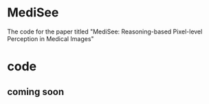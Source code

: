 # MediSee
The code for the paper titled "MediSee: Reasoning-based Pixel-level Perception in Medical Images"

# code
## coming soon


